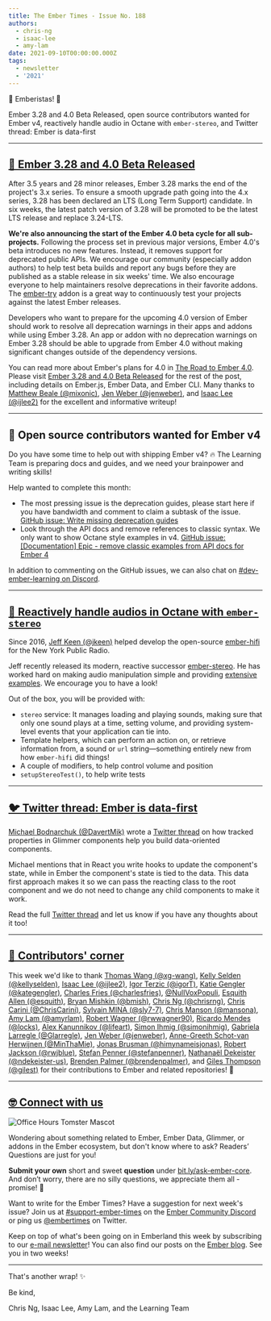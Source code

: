 ```yaml
---
title: The Ember Times - Issue No. 188
authors:
  - chris-ng
  - isaac-lee
  - amy-lam
date: 2021-09-10T00:00:00.000Z
tags:
  - newsletter
  - '2021'
---
```


👋 Emberistas! 🐹

Ember 3.28 and 4.0 Beta Released, open source contributors wanted for Ember v4, reactively handle audio in Octane with `ember-stereo`, and Twitter thread: Ember is data-first

---

## [🎉 Ember 3.28 and 4.0 Beta Released](https://blog.emberjs.com/ember-3-28-released/)

After 3.5 years and 28 minor releases, Ember 3.28 marks the end of the project's 3.x series. To ensure a smooth upgrade path going into the 4.x series, 3.28 has been declared an LTS (Long Term Support) candidate. In six weeks, the latest patch version of 3.28 will be promoted to be the latest LTS release and replace 3.24-LTS.

**We're also announcing the start of the Ember 4.0 beta cycle for all sub-projects.** Following the process set in previous major versions, Ember 4.0's beta introduces no new features. Instead, it removes support for deprecated public APIs. We encourage our community (especially addon authors) to help test beta builds and report any bugs before they are published as a stable release in six weeks' time. We also encourage everyone to help maintainers resolve deprecations in their favorite addons. The [ember-try](https://github.com/ember-cli/ember-try) addon is a great way to continuously test your projects against the latest Ember releases.

Developers who want to prepare for the upcoming 4.0 version of Ember should work to resolve all deprecation warnings in their apps and addons while using Ember 3.28. An app or addon with no deprecation warnings on Ember 3.28 should be able to upgrade from Ember 4.0 without making significant changes outside of the dependency versions.

You can read more about Ember's plans for 4.0 in [The Road to Ember 4.0](https://blog.emberjs.com/the-road-to-ember-4-0/). Please visit [Ember 3.28 and 4.0 Beta Released](https://blog.emberjs.com/ember-3-28-released/) for the rest of the post, including details on Ember.js, Ember Data, and Ember CLI. Many thanks to [Matthew Beale (@mixonic)](https://github.com/mixonic), [Jen Weber (@jenweber)](https://github.com/jenweber), and [Isaac Lee (@ijlee2)](https://github.com/ijlee2) for the excellent and informative writeup!

---

## 📣 Open source contributors wanted for Ember v4

Do you have some time to help out with shipping Ember v4? 🔥 The Learning Team is preparing docs and guides, and we need your brainpower and writing skills!

Help wanted to complete this month:

- The most pressing issue is the deprecation guides, please start here if you have bandwidth and comment to claim a subtask of the issue. [GitHub issue: Write missing deprecation guides](https://github.com/ember-learn/deprecation-app/issues/893)
- Look through the API docs and remove references to classic syntax. We only want to show Octane style examples in v4. [GitHub issue: [Documentation] Epic - remove classic examples from API docs for Ember 4](https://github.com/emberjs/ember.js/issues/19702)

In addition to commenting on the GitHub issues, we can also chat on [#dev-ember-learning on Discord](https://discord.com/channels/480462759797063690/480499624663056390/882839642448220230).

---

## [🎵 Reactively handle audios in Octane with `ember-stereo`](https://github.com/jkeen/ember-stereo)

Since 2016, [Jeff Keen (@jkeen)](https://github.com/jkeen) helped develop the open-source [ember-hifi](https://github.com/nypublicradio/ember-hifi) for the New York Public Radio.

<!-- alex ignore retext-equality -->
Jeff recently released its modern, reactive successor [ember-stereo](https://github.com/jkeen/ember-stereo). He has worked hard on making audio manipulation simple and providing [extensive examples](https://ember-stereo.com/docs). We encourage you to have a look!

Out of the box, you will be provided with:

- `stereo` service: It manages loading and playing sounds, making sure that only one sound plays at a time, setting volume, and providing system-level events that your application can tie into.
- Template helpers, which can perform an action on, or retrieve information from, a sound or `url` string—something entirely new from how `ember-hifi` did things!
- A couple of modifiers, to help control volume and position
- `setupStereoTest()`, to help write tests

---

## [🐦 Twitter thread: Ember is data-first](https://twitter.com/davert/status/1435372911452373000)

[Michael Bodnarchuk (@DavertMik)](https://github.com/DavertMik) wrote a [Twitter thread](https://twitter.com/davert/status/1435372911452373000) on how tracked properties in Glimmer components help you build data-oriented components.

Michael mentions that in React you write hooks to update the component's state, while in Ember the component's state is tied to the data. This data first approach makes it so we can pass the reacting class to the root component and we do not need to change any child components to make it work.

Read the full [Twitter thread](https://twitter.com/davert/status/1435372911452373000) and let us know if you have any thoughts about it too!

---

## [👏 Contributors' corner](https://guides.emberjs.com/release/contributing/repositories/)

<p>This week we'd like to thank <a href="https://github.com/xg-wang" rel="noopener noreferrer" target="_blank">Thomas Wang (@xg-wang)</a>, <a href="https://github.com/kellyselden" rel="noopener noreferrer" target="_blank">Kelly Selden (@kellyselden)</a>, <a href="https://github.com/ijlee2" rel="noopener noreferrer" target="_blank">Isaac Lee (@ijlee2)</a>, <a href="https://github.com/igorT" rel="noopener noreferrer" target="_blank">Igor Terzic (@igorT)</a>, <a href="https://github.com/kategengler" rel="noopener noreferrer" target="_blank">Katie Gengler (@kategengler)</a>, <a href="https://github.com/charlesfries" rel="noopener noreferrer" target="_blank">Charles Fries (@charlesfries)</a>, <a href="https://github.com/NullVoxPopuli" rel="noopener noreferrer" target="_blank">@NullVoxPopuli</a>, <a href="https://github.com/esquith" rel="noopener noreferrer" target="_blank">Esquith Allen (@esquith)</a>, <a href="https://github.com/bmish" rel="noopener noreferrer" target="_blank">Bryan Mishkin (@bmish)</a>, <a href="https://github.com/chrisrng" rel="noopener noreferrer" target="_blank">Chris Ng (@chrisrng)</a>, <a href="https://github.com/ChrisCarini" rel="noopener noreferrer" target="_blank">Chris Carini (@ChrisCarini)</a>, <a href="https://github.com/sly7-7" rel="noopener noreferrer" target="_blank">Sylvain MINA (@sly7-7)</a>, <a href="https://github.com/mansona" rel="noopener noreferrer" target="_blank">Chris Manson (@mansona)</a>, <a href="https://github.com/amyrlam" rel="noopener noreferrer" target="_blank">Amy Lam (@amyrlam)</a>, <a href="https://github.com/rwwagner90" rel="noopener noreferrer" target="_blank">Robert Wagner (@rwwagner90)</a>, <a href="https://github.com/locks" rel="noopener noreferrer" target="_blank">Ricardo Mendes (@locks)</a>, <a href="https://github.com/lifeart" rel="noopener noreferrer" target="_blank">Alex Kanunnikov (@lifeart)</a>, <a href="https://github.com/simonihmig" rel="noopener noreferrer" target="_blank">Simon Ihmig (@simonihmig)</a>, <a href="https://github.com/Glarregle" rel="noopener noreferrer" target="_blank">Gabriela Larregle (@Glarregle)</a>, <a href="https://github.com/jenweber" rel="noopener noreferrer" target="_blank">Jen Weber (@jenweber)</a>, <a href="https://github.com/MinThaMie" rel="noopener noreferrer" target="_blank">Anne-Greeth Schot-van Herwijnen (@MinThaMie)</a>, <a href="https://github.com/himynameisjonas" rel="noopener noreferrer" target="_blank">Jonas Brusman (@himynameisjonas)</a>, <a href="https://github.com/rwjblue" rel="noopener noreferrer" target="_blank">Robert Jackson (@rwjblue)</a>, <a href="https://github.com/stefanpenner" rel="noopener noreferrer" target="_blank">Stefan Penner (@stefanpenner)</a>, <a href="https://github.com/ndekeister-us" rel="noopener noreferrer" target="_blank">Nathanaël Dekeister (@ndekeister-us)</a>, <a href="https://github.com/brendenpalmer" rel="noopener noreferrer" target="_blank">Brenden Palmer (@brendenpalmer)</a>, and <a href="https://github.com/gilest" rel="noopener noreferrer" target="_blank">Giles Thompson (@gilest)</a> for their contributions to Ember and related repositories! 💖</p>

---

## [🤓 Connect with us](https://docs.google.com/forms/d/e/1FAIpQLScqu7Lw_9cIkRtAiXKitgkAo4xX_pV1pdCfMJgIr6Py1V-9Og/viewform)

<div class="blog-row">
  <img class="float-right small transparent padded" alt="Office Hours Tomster Mascot" title="Readers' Questions" src="/images/tomsters/officehours.png" />

  <p>Wondering about something related to Ember, Ember Data, Glimmer, or addons in the Ember ecosystem, but don't know where to ask? Readers’ Questions are just for you!</p>

  <p><strong>Submit your own</strong> short and sweet <strong>question</strong> under <a href="https://bit.ly/ask-ember-core" target="rq">bit.ly/ask-ember-core</a>. And don’t worry, there are no silly questions, we appreciate them all - promise! 🤞</p>

  <p>Want to write for the Ember Times? Have a suggestion for next week's issue? Join us at <a href="https://discordapp.com/channels/480462759797063690/485450546887786506">#support-ember-times</a> on the <a href="https://discord.gg/emberjs">Ember Community Discord</a> or ping us <a href="https://twitter.com/embertimes">@embertimes</a> on Twitter.</p>

  <p>Keep on top of what's been going on in Emberland this week by subscribing to our <a href="https://embertimes.substack.com/">e-mail newsletter</a>! You can also find our posts on the <a href="https://blog.emberjs.com/tag/newsletter">Ember blog</a>. See you in two weeks!</p>
</div>

---

That's another wrap! ✨

Be kind,

Chris Ng, Isaac Lee, Amy Lam, and the Learning Team
